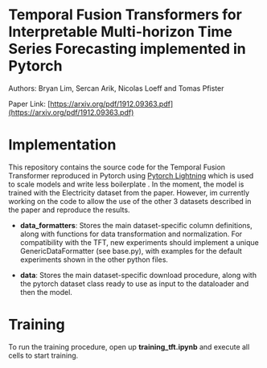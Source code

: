 # Temporal Fusion Transformers for Interpretable Multi-horizon Time Series Forecasting implemented in Pytorch
Authors: Bryan Lim, Sercan Arik, Nicolas Loeff and Tomas Pfister

Paper Link: [https://arxiv.org/pdf/1912.09363.pdf](https://arxiv.org/pdf/1912.09363.pdf)

# Implementation
This repository contains the source code for the Temporal Fusion Transformer reproduced in Pytorch using [Pytorch Lightning](https://github.com/PyTorchLightning/pytorch-lightning) which is used to scale models and write less boilerplate . In the moment, the model is trained with the Electricity dataset from the paper. However, im currently working on the code to allow the use of the other 3 datasets described in the paper and reproduce the results.

- **data_formatters**: Stores the main dataset-specific column definitions, along with functions for data transformation and normalization. For compatibility with the TFT, new experiments should implement a unique GenericDataFormatter (see base.py), with examples for the default experiments shown in the other python files.

- **data**: Stores the main dataset-specific download procedure, along with the pytorch dataset class ready to use as input to the dataloader and then the model.

# Training
To run the training procedure, open up **training_tft.ipynb** and execute all cells to start training.
